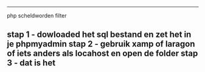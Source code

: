 ----------
php scheldworden filter

stap 1 -
dowloaded het sql bestand en zet het in je phpmyadmin
stap 2 -
gebruik xamp of laragon of iets anders als locahost en open de folder
stap 3 -
dat is het
-------------